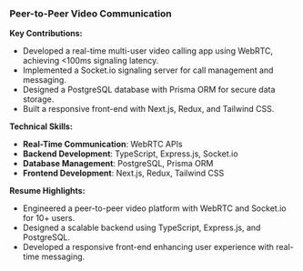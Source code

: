 ### Peer-to-Peer Video Communication

**Key Contributions:**
- Developed a real-time multi-user video calling app using WebRTC, achieving <100ms signaling latency.
- Implemented a Socket.io signaling server for call management and messaging.
- Designed a PostgreSQL database with Prisma ORM for secure data storage.
- Built a responsive front-end with Next.js, Redux, and Tailwind CSS.

**Technical Skills:**
- **Real-Time Communication**: WebRTC APIs
- **Backend Development**: TypeScript, Express.js, Socket.io
- **Database Management**: PostgreSQL, Prisma ORM
- **Frontend Development**: Next.js, Redux, Tailwind CSS

**Resume Highlights:**
- Engineered a peer-to-peer video platform with WebRTC and Socket.io for 10+ users.
- Designed a scalable backend using TypeScript, Express.js, and PostgreSQL.
- Developed a responsive front-end enhancing user experience with real-time messaging.